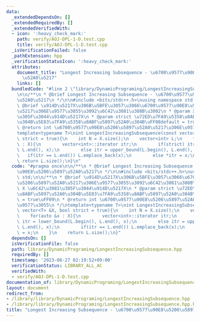 ```yaml
---
data:
  _extendedDependsOn: []
  _extendedRequiredBy: []
  _extendedVerifiedWith:
  - icon: ':heavy_check_mark:'
    path: verify/AOJ-DPL-1-D.test.cpp
    title: verify/AOJ-DPL-1-D.test.cpp
  _isVerificationFailed: false
  _pathExtension: hpp
  _verificationStatusIcon: ':heavy_check_mark:'
  attributes:
    document_title: "Longest Increasing Subsequence - \u6700\u9577\u90E8\u5206\u5897\
      \u52A0\u5217"
    links: []
  bundledCode: "#line 2 \"library/DynamicPrograming/LongestIncreasingSubsequence.hpp\"\
    \n\n/**\n * @brief Longest Increasing Subsequence - \u6700\u9577\u90E8\u5206\u5897\
    \u52A0\u5217\n */\n\n#include <bits/stdc++.h>\nusing namespace std;\n\n/**\n *\
    \ @brief \u914D\u5217X\u306B\u5BFE\u3057\u3066\u6700\u9577\u90E8\u5206\u5897\u52A0\
    \u5217\u306E\u9577\u3055\u3092\u6C42\u3081\u308B\u3002\n * @param X \u6C42\u3081\
    \u305F\u3044\u914D\u5217X\n * @param strict \u72ED\u7FA9\u5358\u8ABF\u5897\u52A0\
    \u304B\u5E83\u7FA9\u5358\u8ABF\u5897\u52A0\u304B\uFF08default = true\uFF09\n *\
    \ @return int \u6700\u9577\u90E8\u5206\u5897\u52A0\u5217\u306E\u9577\u3055\n */\n\
    template<typename T>\nint LongestIncreasingSubsequence(const vector<T> &X, bool\
    \ strict = true){\n    int N = X.size();\n    vector<int> L;\n    for(auto &x\
    \ : X){\n        vector<int>::iterator itr;\n        if(strict) itr = lower_bound(L.begin(),\
    \ L.end(), x);\n        else itr = upper_bound(L.begin(), L.end(), x);\n     \
    \   if(itr == L.end()) L.emplace_back(x);\n        else *itr = x;\n    }\n   \
    \ return L.size();\n}\n"
  code: "#pragma once\n\n/**\n * @brief Longest Increasing Subsequence - \u6700\u9577\
    \u90E8\u5206\u5897\u52A0\u5217\n */\n\n#include <bits/stdc++.h>\nusing namespace\
    \ std;\n\n/**\n * @brief \u914D\u5217X\u306B\u5BFE\u3057\u3066\u6700\u9577\u90E8\
    \u5206\u5897\u52A0\u5217\u306E\u9577\u3055\u3092\u6C42\u3081\u308B\u3002\n * @param\
    \ X \u6C42\u3081\u305F\u3044\u914D\u5217X\n * @param strict \u72ED\u7FA9\u5358\
    \u8ABF\u5897\u52A0\u304B\u5E83\u7FA9\u5358\u8ABF\u5897\u52A0\u304B\uFF08default\
    \ = true\uFF09\n * @return int \u6700\u9577\u90E8\u5206\u5897\u52A0\u5217\u306E\
    \u9577\u3055\n */\ntemplate<typename T>\nint LongestIncreasingSubsequence(const\
    \ vector<T> &X, bool strict = true){\n    int N = X.size();\n    vector<int> L;\n\
    \    for(auto &x : X){\n        vector<int>::iterator itr;\n        if(strict)\
    \ itr = lower_bound(L.begin(), L.end(), x);\n        else itr = upper_bound(L.begin(),\
    \ L.end(), x);\n        if(itr == L.end()) L.emplace_back(x);\n        else *itr\
    \ = x;\n    }\n    return L.size();\n}"
  dependsOn: []
  isVerificationFile: false
  path: library/DynamicPrograming/LongestIncreasingSubsequence.hpp
  requiredBy: []
  timestamp: '2023-06-27 02:19:52+09:00'
  verificationStatus: LIBRARY_ALL_AC
  verifiedWith:
  - verify/AOJ-DPL-1-D.test.cpp
documentation_of: library/DynamicPrograming/LongestIncreasingSubsequence.hpp
layout: document
redirect_from:
- /library/library/DynamicPrograming/LongestIncreasingSubsequence.hpp
- /library/library/DynamicPrograming/LongestIncreasingSubsequence.hpp.html
title: "Longest Increasing Subsequence - \u6700\u9577\u90E8\u5206\u5897\u52A0\u5217"
---
```

